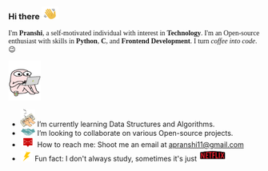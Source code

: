 ### Hi there <img src='https://github.com/pranshi112/pranshi112/blob/master/assets/hey.gif' width='35px' height='25px'>

<p style="font-family:Georgia">
I'm <b>Pranshi</b>, a self-motivated individual with interest in <b>Technology</b>. I'm an Open-source enthusiast with skills in <b>Python</b>, <b>C</b>, and <b>Frontend Development</b>. I turn <em>coffee into code</em>. 😉
</p>

<img src='https://github.com/pranshi112/pranshi112/blob/master/assets/code.gif' width='65px' height='80px'>

- <img src='https://github.com/pranshi112/pranshi112/blob/master/assets/dsa.gif' width='30px' height='35px'>  I’m currently learning Data Structures and Algorithms.
- <img src='https://github.com/pranshi112/pranshi112/blob/master/assets/collaborate.gif' width='30px' height='15px'> I’m looking to collaborate on various Open-source projects.
- <img src='https://github.com/pranshi112/pranshi112/blob/master/assets/mail.gif' width='30px' height='20px'>  How to reach me: Shoot me an email at apranshi11@gmail.com
- <img src='https://github.com/pranshi112/pranshi112/blob/master/assets/fun.gif' width='25px' height='20px'> Fun fact: I don't always study, sometimes it's just <img src='https://github.com/pranshi112/pranshi112/blob/master/assets/netflix.gif' width='55px' height='25px'>
